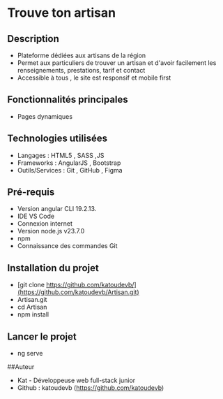 # Trouve ton artisan

## Description
- Plateforme dédiées aux artisans de la région
- Permet aux particuliers de trouver un artisan et d'avoir facilement les renseignements, prestations, tarif et contact
- Accessible à tous , le site est responsif et mobile first

## Fonctionnalités principales
- Pages dynamiques

## Technologies utilisées
- Langages : HTML5 , SASS ,JS
- Frameworks : AngularJS , Bootstrap
- Outils/Services : Git , GitHub , Figma

## Pré-requis
- Version angular CLI 19.2.13.
- IDE VS Code
- Connexion internet
- Version node.js v23.7.0
- npm
- Connaissance des commandes Git

## Installation du projet 
- [git clone https://github.com/katoudevb/](https://github.com/katoudevb/Artisan.git)
- Artisan.git
- cd Artisan
- npm install

## Lancer le projet
- ng serve


##Auteur
- Kat - Développeuse web full-stack junior
- Github : katoudevb (https://github.com/katoudevb)
